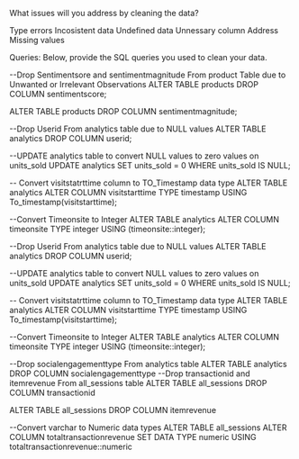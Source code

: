 What issues will you address by cleaning the data?

Type errors
Incosistent data
Undefined data
Unnessary column
Address Missing values

Queries:
Below, provide the SQL queries you used to clean your data.

--Drop Sentimentsore and sentimentmagnitude From product Table due to Unwanted or Irrelevant Observations
ALTER TABLE products
DROP COLUMN sentimentscore;

ALTER TABLE products
DROP COLUMN sentimentmagnitude;

--Drop Userid From analytics table due to NULL values
ALTER TABLE analytics
DROP COLUMN userid;

--UPDATE analytics table to convert NULL values to zero values on units_sold
UPDATE analytics
SET units_sold = 0
WHERE units_sold IS NULL;


-- Convert visitstatrttime column  to TO_Timestamp data type
ALTER TABLE analytics
ALTER COLUMN visitstarttime TYPE timestamp
USING To_timestamp(visitstarttime);

--Convert Timeonsite to Integer
ALTER TABLE analytics 
ALTER COLUMN timeonsite TYPE integer USING (timeonsite::integer);

--Drop Userid From analytics table due to NULL values
ALTER TABLE analytics
DROP COLUMN userid;

--UPDATE analytics table to convert NULL values to zero values on units_sold
UPDATE analytics
SET units_sold = 0
WHERE units_sold IS NULL;


-- Convert visitstatrttime column to TO_Timestamp data type
ALTER TABLE analytics
ALTER COLUMN visitstarttime TYPE timestamp
USING To_timestamp(visitstarttime);

--Convert Timeonsite to Integer
ALTER TABLE analytics ALTER COLUMN timeonsite TYPE integer USING (timeonsite::integer);

--Drop socialengagementtype From analytics table
ALTER TABLE analytics
DROP COLUMN socialengagementtype
--Drop transactionid and itemrevenue From all_sessions table
ALTER TABLE all_sessions
DROP COLUMN transactionid

ALTER TABLE all_sessions
DROP COLUMN itemrevenue

--Convert varchar to Numeric data types
ALTER TABLE all_sessions 
ALTER COLUMN totaltransactionrevenue 
SET DATA TYPE numeric
USING totaltransactionrevenue::numeric
